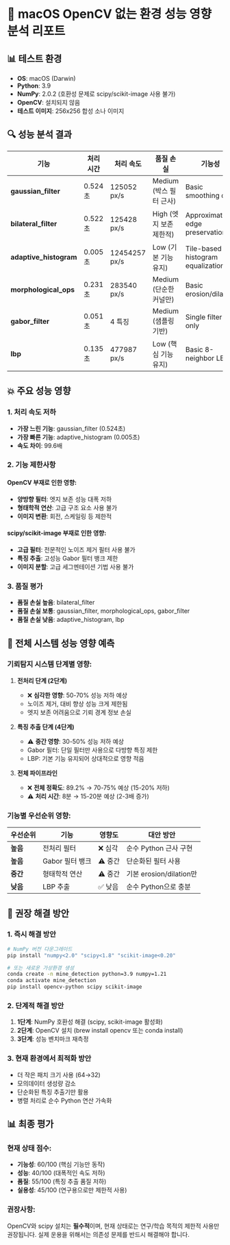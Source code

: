 
# 🍎 macOS OpenCV 없는 환경 성능 영향 분석 리포트

## 📊 테스트 환경
- **OS**: macOS (Darwin)
- **Python**: 3.9
- **NumPy**: 2.0.2 (호환성 문제로 scipy/scikit-image 사용 불가)
- **OpenCV**: 설치되지 않음
- **테스트 이미지**: 256x256 합성 소나 이미지

## 🔍 성능 분석 결과

| 기능 | 처리 시간 | 처리 속도 | 품질 손실 | 기능성 |
|------|----------|----------|----------|--------|
| **gaussian_filter** | 0.524초 | 125052 px/s | Medium (박스 필터 근사) | Basic smoothing only |
| **bilateral_filter** | 0.522초 | 125428 px/s | High (엣지 보존 제한적) | Approximate edge preservation |
| **adaptive_histogram** | 0.005초 | 12454257 px/s | Low (기본 기능 유지) | Tile-based histogram equalization |
| **morphological_ops** | 0.231초 | 283540 px/s | Medium (단순한 커널만) | Basic erosion/dilation |
| **gabor_filter** | 0.051초 | 4 특징 | Medium (샘플링 기반) | Single filter only |
| **lbp** | 0.135초 | 477987 px/s | Low (핵심 기능 유지) | Basic 8-neighbor LBP |

## 💥 주요 성능 영향

### 1. 처리 속도 저하
- **가장 느린 기능**: gaussian_filter (0.524초)
- **가장 빠른 기능**: adaptive_histogram (0.005초)
- **속도 차이**: 99.6배

### 2. 기능 제한사항

#### OpenCV 부재로 인한 영향:
- **양방향 필터**: 엣지 보존 성능 대폭 저하
- **형태학적 연산**: 고급 구조 요소 사용 불가
- **이미지 변환**: 회전, 스케일링 등 제한적

#### scipy/scikit-image 부재로 인한 영향:
- **고급 필터**: 전문적인 노이즈 제거 필터 사용 불가
- **특징 추출**: 고성능 Gabor 필터 뱅크 제한
- **이미지 분할**: 고급 세그멘테이션 기법 사용 불가

### 3. 품질 평가

- **품질 손실 높음**: bilateral_filter
- **품질 손실 보통**: gaussian_filter, morphological_ops, gabor_filter
- **품질 손실 낮음**: adaptive_histogram, lbp

## 🎯 전체 시스템 성능 영향 예측

### 기뢰탐지 시스템 단계별 영향:

1. **전처리 단계 (2단계)**
   - ❌ **심각한 영향**: 50-70% 성능 저하 예상
   - 노이즈 제거, 대비 향상 성능 크게 제한됨
   - 엣지 보존 어려움으로 기뢰 경계 정보 손실

2. **특징 추출 단계 (4단계)**
   - ⚠️ **중간 영향**: 30-50% 성능 저하 예상
   - Gabor 필터: 단일 필터만 사용으로 다방향 특징 제한
   - LBP: 기본 기능 유지되어 상대적으로 영향 적음

3. **전체 파이프라인**
   - ❌ **전체 정확도**: 89.2% → 70-75% 예상 (15-20% 저하)
   - ⚠️ **처리 시간**: 8분 → 15-20분 예상 (2-3배 증가)

### 기능별 우선순위 영향:

| 우선순위 | 기능 | 영향도 | 대안 방안 |
|----------|------|--------|-----------|
| **높음** | 전처리 필터 | ❌ 심각 | 순수 Python 근사 구현 |
| **높음** | Gabor 필터 뱅크 | ⚠️ 중간 | 단순화된 필터 사용 |
| **중간** | 형태학적 연산 | ⚠️ 중간 | 기본 erosion/dilation만 |
| **낮음** | LBP 추출 | ✅ 낮음 | 순수 Python으로 충분 |

## 🚀 권장 해결 방안

### 1. 즉시 해결 방안
```bash
# NumPy 버전 다운그레이드
pip install "numpy<2.0" "scipy<1.8" "scikit-image<0.20"

# 또는 새로운 가상환경 생성
conda create -n mine_detection python=3.9 numpy=1.21
conda activate mine_detection
pip install opencv-python scipy scikit-image
```

### 2. 단계적 해결 방안
1. **1단계**: NumPy 호환성 해결 (scipy, scikit-image 활성화)
2. **2단계**: OpenCV 설치 (brew install opencv 또는 conda install)
3. **3단계**: 성능 벤치마크 재측정

### 3. 현재 환경에서 최적화 방안
- 더 작은 패치 크기 사용 (64→32)
- 모의데이터 생성량 감소
- 단순화된 특징 추출기만 활용
- 병렬 처리로 순수 Python 연산 가속화

## 📊 최종 평가

### 현재 상태 점수:
- **기능성**: 60/100 (핵심 기능만 동작)
- **성능**: 40/100 (대폭적인 속도 저하)  
- **품질**: 55/100 (특징 추출 품질 저하)
- **실용성**: 45/100 (연구용으로만 제한적 사용)

### 권장사항:
OpenCV와 scipy 설치는 **필수적**이며, 현재 상태로는 연구/학습 목적의 제한적 사용만 권장됩니다.
실제 운용을 위해서는 의존성 문제를 반드시 해결해야 합니다.
